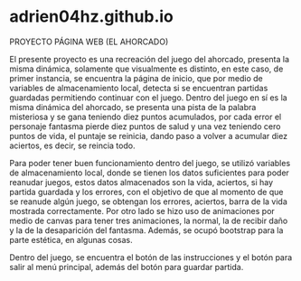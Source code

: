 # adrien04hz.github.io

PROYECTO PÁGINA WEB (EL AHORCADO)

El presente proyecto es una recreación del juego del ahorcado, presenta la misma dinámica, solamente que visualmente es distinto, en este caso, de primer instancia, se encuentra la página de inicio, que por medio de variables de almacenamiento local, detecta si se encuentran partidas guardadas permitiendo continuar con el juego. Dentro del juego en sí es la misma dinámica del ahorcado, se presenta una pista de la palabra misteriosa y se gana teniendo diez puntos acumulados, por cada error el personaje fantasma pierde diez puntos de salud y una vez teniendo cero puntos de vida, el puntaje se reinicia, dando paso a volver a acumular diez aciertos, es decir, se reincia todo.

Para poder tener buen funcionamiento dentro del juego, se utilizó variables de almacenamiento local, donde se tienen los datos suficientes para poder reanudar juegos, estos datos almacenados son la vida, aciertos, si hay partida guardada y los errores, con el objetivo de que al momento de que se reanude algún juego, se obtengan los errores, aciertos, barra de la vida mostrada correctamente. Por otro lado se hizo uso de animaciones por medio de canvas para tener tres animaciones, la normal, la de recibir daño y la de la desaparición del fantasma. Además, se ocupó bootstrap para la parte estética, en algunas cosas.

Dentro del juego, se encuentra el botón de las instrucciones y el botón para salir al menú principal, además del botón para guardar partida.
